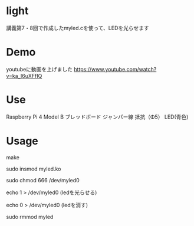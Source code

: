 # light

講義第7・8回で作成したmyled.cを使って、LEDを光らせます

# Demo
youtubeに動画を上げました
https://www.youtube.com/watch?v=ka_I6uXFfIQ

# Use
Raspberry Pi 4 Model B
ブレッドボード
ジャンパー線
抵抗（Φ5）
LED(青色)

# Usage
make 

sudo insmod myled.ko

sudo chmod 666 /dev/myled0

echo 1 > /dev/myled0 (ledを光らせる)

echo 0 > /dev/myled0 (ledを消す)

sudo rmmod myled




